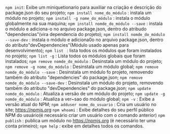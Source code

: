 `npm init`: Exibe um miniquetionario para auxiliar na criação e descrição do package.json do seu projeto;
`npm install nome_do_módulo` : instala um módulo no projeto;
`npm install -g nome_do_módulo` : instala o módulo globalmente na sua maquina;
`npm install nomde_do_módulo --save` : instala o módulo e adiciona-o no arquivo package.json, dentro do atribudo "dependencias"(vira dependencia do projeto);
`npm install nomde_do_módulo --save-dev` : instala o módulo e adiciona0o no arquivo package.json, dentro do atributo"devDependencies"(Módulo usado apenas para desenvolvimento);
`npm list ` : lista todos os módulos que foram instalados no projeto;
`npm list -g` : Lista todos os módulos globais que foram instalados;
`npm remove nomde_do_módulo` : Desinstala um módulo do projeto;
`npm remove -g nome_do_módulo` : Desinstala um módulo global;
`npm remove nomde_do_módulo --save` : Desinstala um módulo fo projeto, removendo também do atributo "dependencies" do package.json;
`npm remove nomde_do_módulo --save-dev` : Desinstala um módulo do projeto, removendo também do atributo "devDependencies" do package.json;
`npm update nomde_do_módulo` : Atualiza a versão de um módulo do projeto;
`npm update -g nomde_do_módulo` : Atualiza a ver~sao do módulo global;
`npm -v` : Exibe a versão atual do NPM;
`npm adduser nome_do_usuario` : Cria um usuário no site; https://npmjs.org
`npm whoami` : Exibe detalhes do seu perfil público NPM do usuário(é necessário criar um usuário com o comando anterior)
`npm publish` : publica um módulo no https://npmjs.org (é necessário ter uma conta primeiro);
`npm help` : exibe em detalhes todos os comandos.



